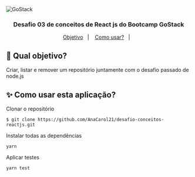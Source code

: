 <img alt="GoStack" src="https://storage.googleapis.com/golden-wind/bootcamp-gostack/header-desafios.png" />

<h3 align = "center"> Desafio 03 de conceitos de React js do Bootcamp GoStack </h3>
<p align="center">
  <a href="#dart-qual-objetivo">Objetivo</a>&nbsp;&nbsp;&nbsp;|&nbsp;&nbsp;&nbsp;
  <a href="#sparkles-como-usar-esta-aplicação">Como usar?</a>&nbsp;&nbsp;&nbsp;|&nbsp;&nbsp;&nbsp;
</p>


## :dart: Qual objetivo?
Criar, listar e remover um repositório juntamente com o desafio passado de node.js

## :sparkles: Como usar esta aplicação?

Clonar o repositório
```
$ git clone https://github.com/AnaCarol21/desafio-conceitos-reactjs.git
```
Instalar todas as dependências
```
yarn
```
Aplicar testes
```
yarn test
```
